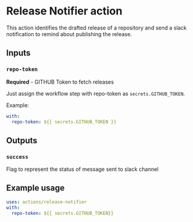 # Release Notifier action

This action identifies the drafted release of a repository and send a slack notification to remind about publishing the release.

## Inputs

### `repo-token`

**Required** - GITHUB Token to fetch releases

Just assign the workflow step with repo-token as `secrets.GITHUB_TOKEN`.

Example: 
```yml
with: 
  repo-token: ${{ secrets.GITHUB_TOKEN }}
```

## Outputs

### `success`

Flag to represent the status of message sent to slack channel

## Example usage

```yml
uses: actions/release-notifier
with: 
  repo-token: ${{ secrets.GITHUB_TOKEN}}
```